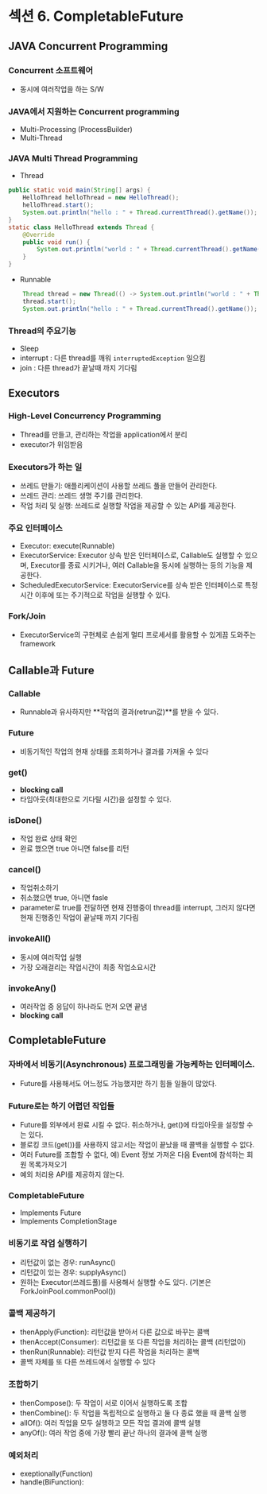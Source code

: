 # 섹션 6. CompletableFuture

## JAVA Concurrent Programming

### Concurrent 소프트웨어
 - 동시에 여러작업을 하는 S/W
### JAVA에서 지원하는 Concurrent programming
 - Multi-Processing (ProcessBuilder)
 - Multi-Thread
### JAVA Multi Thread Programming
 - Thread
```java
public static void main(String[] args) {
    HelloThread helloThread = new HelloThread();
    helloThread.start();
    System.out.println("hello : " + Thread.currentThread().getName());
}
static class HelloThread extends Thread {
    @Override
    public void run() {
        System.out.println("world : " + Thread.currentThread().getName());  
    }
}
```
 - Runnable
```JAVA
    Thread thread = new Thread(() -> System.out.println("world : " + Thread.currentThread().getName()));
    thread.start();
    System.out.println("hello : " + Thread.currentThread().getName()); 
```
### Thread의 주요기능
 - Sleep
 - interrupt : 다른 thread를 깨워 ```interruptedException``` 일으킴
 - join : 다른 thread가 끝날때 까지 기다림


## Executors
###  High-Level Concurrency Programming
 - Thread를 만들고, 관리하는 작업을 application에서 분리
 - executor가 위임받음
### Executors가 하는 일
 - 쓰레드 만들기: 애플리케이션이 사용할 쓰레드 풀을 만들어 관리한다.
 - 쓰레드 관리: 쓰레드 생명 주기를 관리한다.
 - 작업 처리 및 실행: 쓰레드로 실행할 작업을 제공할 수 있는 API를 제공한다.
### 주요 인터페이스
 - Executor: execute(Runnable)
 - ExecutorService: Executor 상속 받은 인터페이스로, Callable도 실행할 수 있으며, Executor를 종료 시키거나, 여러 Callable을 동시에 실행하는 등의 기능을 제공한다.
 - ScheduledExecutorService: ExecutorService를 상속 받은 인터페이스로 특정 시간 이후에 또는 주기적으로 작업을 실행할 수 있다.
### Fork/Join 
 - ExecutorService의 구현체로 손쉽게 멀티 프로세서를 활용할 수 있게끔 도와주는 framework

## Callable과 Future
### Callable
 - Runnable과 유사하지만 **작업의 결과(retrun값)**를 받을 수 있다.
### Future
 - 비동기적인 작업의 현재 상태를 조회하거나 결과를 가져올 수 있다
### get()
 - **blocking call**
 - 타임아웃(최대한으로 기다릴 시간)을 설정할 수 있다.
### isDone()
 - 작업 완료 상태 확인
 - 완료 했으면 true 아니면 false를 리턴
### cancel()
 - 작업취소하기
 - 취소했으면 true, 아니면 fasle
 - parameter로 true를 전달하면 현재 진행중이 thread를 interrupt, 그러지 않다면 현재 진행중인 작업이 끝날때 까지 기다림
### invokeAll()
 - 동시에 여러작업 실행
 - 가장 오래걸리는 작업시간이 최종 작업소요시간
### invokeAny()
 - 여러작업 중 응답이 하나라도 먼저 오면 끝냄
 - **blocking call**

## CompletableFuture
### 자바에서 비동기(Asynchronous) 프로그래밍을 가능케하는 인터페이스.
 - Future를 사용해서도 어느정도 가능했지만 하기 힘들 일들이 많았다.
### Future로는 하기 어렵던 작업들
 - Future를 외부에서 완료 시킬 수 없다. 취소하거나, get()에 타임아웃을 설정할 수는 있다.
 - 블로킹 코드(get())를 사용하지 않고서는 작업이 끝났을 때 콜백을 실행할 수 없다.
 - 여러 Future를 조합할 수 없다, 예) Event 정보 가져온 다음 Event에 참석하는 회원 목록가져오기
 - 예외 처리용 API를 제공하지 않는다.
### CompletableFuture
 - Implements Future
 - Implements CompletionStage
### 비동기로 작업 실행하기
 - 리턴값이 없는 경우: runAsync()
 - 리턴값이 있는 경우: supplyAsync()
 - 원하는 Executor(쓰레드풀)를 사용해서 실행할 수도 있다. (기본은 ForkJoinPool.commonPool())
### 콜백 제공하기
 - thenApply(Function): 리턴값을 받아서 다른 값으로 바꾸는 콜백
 - thenAccept(Consumer): 리턴값을 또 다른 작업을 처리하는 콜백 (리턴없이)
 - thenRun(Runnable): 리턴값 받지 다른 작업을 처리하는 콜백
 - 콜백 자체를 또 다른 쓰레드에서 실행할 수 있다

### 조합하기
 - thenCompose(): 두 작업이 서로 이어서 실행하도록 조합
 - thenCombine(): 두 작업을 독립적으로 실행하고 둘 다 종료 했을 때 콜백 실행
 - allOf(): 여러 작업을 모두 실행하고 모든 작업 결과에 콜백 실행
 - anyOf(): 여러 작업 중에 가장 빨리 끝난 하나의 결과에 콜백 실행
### 예외처리
 - exeptionally(Function)
 - handle(BiFunction):
